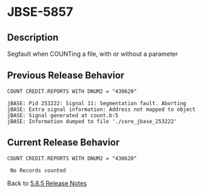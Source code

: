 # JBSE-5857

<PageHeader />

## Description  

Segfault when COUNTing a file, with or without a parameter

## Previous Release Behavior  

```text
COUNT CREDIT.REPORTS WITH DNUM2 = "430620"

jBASE: Pid 253222: Signal 11: Segmentation fault. Aborting
jBASE: Extra signal information: Address not mapped to object
jBASE: Signal generated at count.b:5
jBASE: Information dumped to file './core_jbase_253222'
```

## Current Release Behavior

```text
COUNT CREDIT.REPORTS WITH DNUM2 = "430620"

 No Records counted
```

Back to [5.8.5 Release Notes](./../README.md)

<PageFooter />
